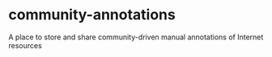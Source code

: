 # community-annotations
A place to store and share community-driven manual annotations of Internet resources
